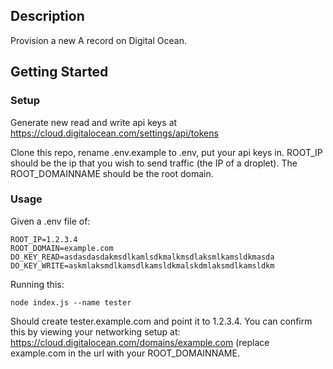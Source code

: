## Description

Provision a new A record on Digital Ocean.

## Getting Started

### Setup

Generate new read and write api keys at https://cloud.digitalocean.com/settings/api/tokens

Clone this repo, rename .env.example to .env, put your api keys in. ROOT_IP should be the ip that you wish to send traffic (the IP of a droplet). The ROOT_DOMAINNAME should be the root domain. 

### Usage

Given a .env file of:

```
ROOT_IP=1.2.3.4
ROOT_DOMAIN=example.com
DO_KEY_READ=asdasdasdakmsdlkamlsdkmalkmsdlaksmlkamsldkmasda
DO_KEY_WRITE=askmlaksmdlkamsdlkamsldkmalskdmlaksmdlkamsldkm
```

Running this:

```
node index.js --name tester
```

Should create tester.example.com and point it to 1.2.3.4. You can confirm this by viewing your networking setup at: https://cloud.digitalocean.com/domains/example.com  (replace example.com in the url with your ROOT_DOMAINNAME.
